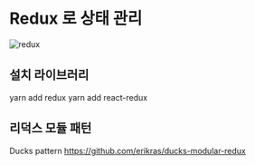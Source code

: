 # Redux 로 상태 관리
![redux](https://user-images.githubusercontent.com/42309919/98617823-2fffb400-2343-11eb-9627-71ae83170af5.png)           
                
## 설치 라이브러리

yarn add redux
yarn add react-redux

## 리덕스 모듈 패턴

Ducks pattern
https://github.com/erikras/ducks-modular-redux
